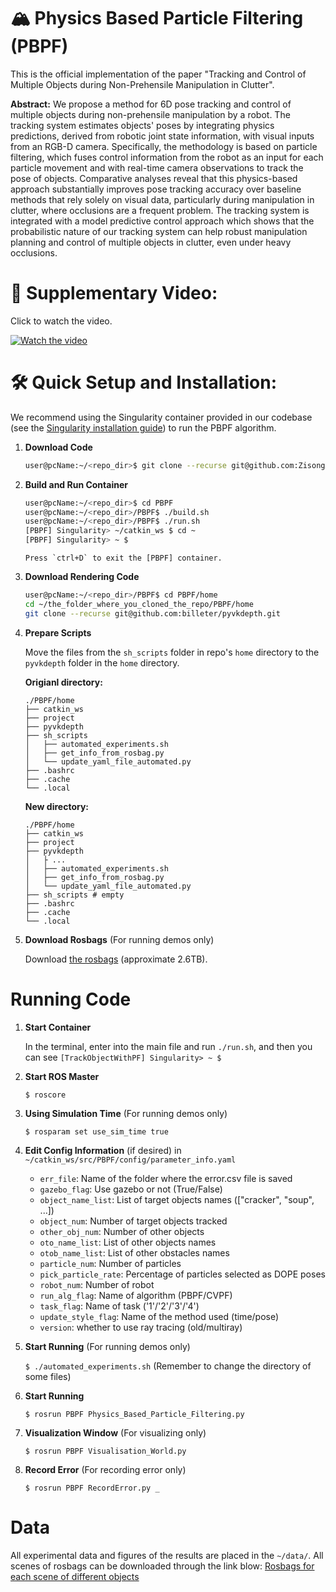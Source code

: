# 🏔️ Physics Based Particle Filtering (PBPF)

This is the official implementation of the paper "Tracking and Control of Multiple Objects during Non-Prehensile Manipulation in Clutter".

**Abstract:** We propose a method for 6D pose tracking and control of multiple objects during non-prehensile manipulation by a robot. The tracking system estimates objects' poses by integrating physics predictions, derived from robotic joint state information, with visual inputs from an RGB-D camera. Specifically, the methodology is based on particle filtering, which fuses control information from the robot as an input for each particle movement and with real-time camera observations to track the pose of objects. Comparative analyses reveal that this physics-based approach substantially improves pose tracking accuracy over baseline methods that rely solely on visual data, particularly during manipulation in clutter, where occlusions are a frequent problem. The tracking system is integrated with a model predictive control approach which shows that the probabilistic nature of our tracking system can help robust manipulation planning and control of multiple objects in clutter, even under heavy occlusions.

# 🎥 Supplementary Video:

Click to watch the video.

[![Watch the video](https://i.ytimg.com/vi/7Y8KFVrvDhU/maxresdefault.jpg)](https://youtu.be/7Y8KFVrvDhU)





<!-- # Brief Description:

We propose a method to track the pose of an object over time, by using the image from the camera, and the particles in the physical engine. Although sometimes the camera cannot see the object clearly, our method can still track the pose of the object. -->


# 🛠️ Quick Setup and Installation:

We recommend using the Singularity container provided in our codebase (see the [Singularity installation guide](https://docs.sylabs.io/guides/3.0/user-guide/index.html)) to run the PBPF algorithm.


1. **Download Code**

	```bash
	user@pcName:~/<repo_dir>$ git clone --recurse git@github.com:ZisongXu/PBPF.git
	```

2. **Build and Run Container**

	```bash
	user@pcName:~/<repo_dir>$ cd PBPF
	user@pcName:~/<repo_dir>/PBPF$ ./build.sh
	user@pcName:~/<repo_dir>/PBPF$ ./run.sh
	[PBPF] Singularity> ~/catkin_ws $ cd ~
	[PBPF] Singularity> ~ $ 
	```
	```{note}
	Press `ctrl+D` to exit the [PBPF] container.
	```




3. **Download Rendering Code**

	```bash
	user@pcName:~/<repo_dir>/PBPF$ cd PBPF/home
	cd ~/the_folder_where_you_cloned_the_repo/PBPF/home
	git clone --recurse git@github.com:billeter/pyvkdepth.git
	```

4. **Prepare Scripts**

	Move the files from the `sh_scripts` folder in repo's `home` directory to the `pyvkdepth` folder in the `home` directory.

	**Origianl directory:**

	```
	./PBPF/home
	├── catkin_ws
	├── project
	├── pyvkdepth
	├── sh_scripts
	│   ├── automated_experiments.sh
	│   ├── get_info_from_rosbag.py
	│   └── update_yaml_file_automated.py
	├── .bashrc
	├── .cache
	└── .local
	```

	**New directory:**

	```
	./PBPF/home
	├── catkin_ws
	├── project
	├── pyvkdepth
	│   ├ ...
	│   ├── automated_experiments.sh
	│   ├── get_info_from_rosbag.py
	│   └── update_yaml_file_automated.py
	├── sh_scripts # empty
	├── .bashrc
	├── .cache
	└── .local
	```

5. **Download Rosbags** (For running demos only)
	
	Download [the rosbags](https://leeds365-my.sharepoint.com/:f:/g/personal/scsmrd_leeds_ac_uk/Ej3ecEm8XFdDud6IfLTSw_sBTkiq29Wiul8XWYB9Xhzaug?e=Rpj9qy) (approximate 2.6TB).


# Running Code
1. **Start Container**

	In the terminal, enter into the main file and run ```./run.sh```, and then you can see ```[TrackObjectWithPF] Singularity> ~ $```

2. **Start ROS Master**
	
	```$ roscore```
	
3. **Using Simulation Time** (For running demos only)

	```$ rosparam set use_sim_time true```
	
4. **Edit Config Information** (if desired) in ```~/catkin_ws/src/PBPF/config/parameter_info.yaml```

	- ```err_file```: Name of the folder where the error.csv file is saved
	- ```gazebo_flag```: Use gazebo or not (True/False)
	- ```object_name_list```: List of target objects names (["cracker", "soup", ...])
	- ```object_num```: Number of target objects tracked
	- ```other_obj_num```: Number of other objects
	- ```oto_name_list```: List of other objects names
	- ```otob_name_list```: List of other obstacles names
	- ```particle_num```: Number of particles
	- ```pick_particle_rate```: Percentage of particles selected as DOPE poses
	- ```robot_num```: Number of robot
	- ```run_alg_flag```: Name of algorithm (PBPF/CVPF)
	- ```task_flag```: Name of task ('1'/'2'/'3'/'4')
	- ```update_style_flag```: Name of the method used (time/pose)
	- ```version```: whether to use ray tracing (old/multiray)
	
5. **Start Running** (For running demos only)

	```$ ./automated_experiments.sh``` (Remember to change the directory of some files)
	
6. **Start Running**

	```$ rosrun PBPF Physics_Based_Particle_Filtering.py```
	
7. **Visualization Window** (For visualizing only)

	```$ rosrun PBPF Visualisation_World.py```
	
8. **Record Error** (For recording error only)

	```$ rosrun PBPF RecordError.py _```
	


# Data

All experimental data and figures of the results are placed in the ```~/data/```. All scenes of rosbags can be downloaded through the link blow: [Rosbags for each scene of different objects](https://drive.google.com/drive/folders/13EbCuu231izDbmrcIeyjeQlJSPJL1qWW?usp=sharing)


